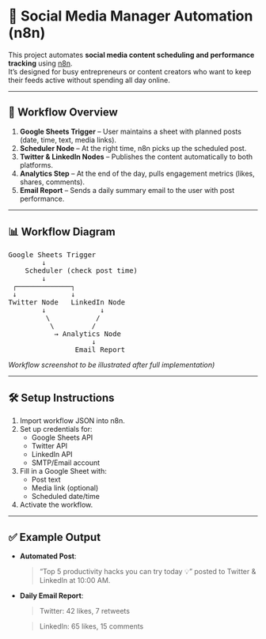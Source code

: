# 📲 Social Media Manager Automation (n8n)

This project automates **social media content scheduling and performance tracking** using [n8n](https://n8n.io/).  
It’s designed for busy entrepreneurs or content creators who want to keep their feeds active without spending all day online.

---

## 🚀 Workflow Overview

1. **Google Sheets Trigger** – User maintains a sheet with planned posts (date, time, text, media links).  
2. **Scheduler Node** – At the right time, n8n picks up the scheduled post.  
3. **Twitter & LinkedIn Nodes** – Publishes the content automatically to both platforms.  
4. **Analytics Step** – At the end of the day, pulls engagement metrics (likes, shares, comments).  
5. **Email Report** – Sends a daily summary email to the user with post performance.

---

## 📊 Workflow Diagram

<pre>
Google Sheets Trigger
        ↓
    Scheduler (check post time)
        ↓
 ┌─────────────┐
 ↓             ↓
Twitter Node   LinkedIn Node
        ↓             ↓
         \           /
          \         /
           → Analytics Node
                    ↓
                Email Report
</pre>




*Workflow screenshot to be illustrated after full implementation)*

---

## 🛠️ Setup Instructions

1. Import workflow JSON into n8n.  
2. Set up credentials for:
   - Google Sheets API
   - Twitter API
   - LinkedIn API
   - SMTP/Email account  
3. Fill in a Google Sheet with:
   - Post text  
   - Media link (optional)  
   - Scheduled date/time  
4. Activate the workflow.

---

## ✅ Example Output

- **Automated Post**:  
  > “Top 5 productivity hacks you can try today 💡” posted to Twitter & LinkedIn at 10:00 AM.  

- **Daily Email Report**:
  > Twitter: 42 likes, 7 retweets
  
  > LinkedIn: 65 likes, 15 comments  
